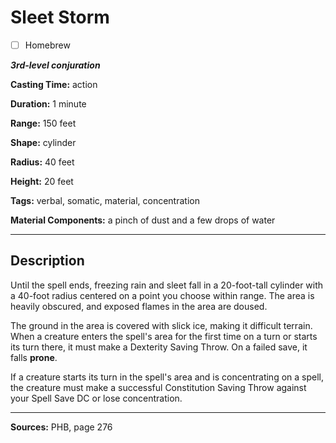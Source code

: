 # Sleet Storm

- [ ] Homebrew

***3rd-level conjuration***

**Casting Time:** action

**Duration:** 1 minute

**Range:** 150 feet

**Shape:** cylinder

**Radius:** 40 feet

**Height:** 20 feet

**Tags:** verbal, somatic, material, concentration

**Material Components:** a pinch of dust and a few drops of water

---

## Description
Until the spell ends, freezing rain and sleet fall in a 20-foot-tall cylinder with a 40-foot radius centered on a point you choose within range.
The area is heavily obscured, and exposed flames in the area are doused.

The ground in the area is covered with slick ice, making it difficult terrain.
When a creature enters the spell's area for the first time on a turn or starts its turn there, it must make a Dexterity Saving Throw.
On a failed save, it falls **prone**.

If a creature starts its turn in the spell's area and is concentrating on a spell, the creature must make a successful Constitution Saving Throw against your Spell Save DC or lose concentration.

---

**Sources:** PHB, page 276
